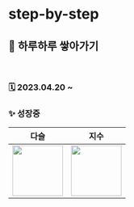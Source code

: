 # step-by-step
## 🐳 하루하루 쌓아가기
<br>

### 🗓️ 2023.04.20 ~
### ✨ 성장중
|다슬|지수|
|:-:|:-:|
| <img src="https://avatars.githubusercontent.com/u/26564996?v=4" width=100> | <img src="https://avatars.githubusercontent.com/u/114578990?v=4" width=100> |
